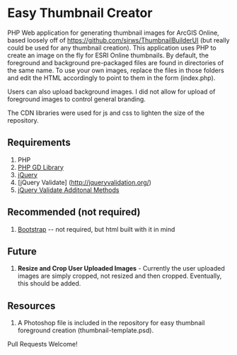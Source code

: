 # Easy Thumbnail Creator
PHP Web application for generating thumbnail images for ArcGIS Online, based loosely off of <https://github.com/sirws/ThumbnailBuilderUI> (but really could be used for any thumbnail creation). This application uses PHP to create an image on the fly for ESRI Online thumbnails. By default, the foreground and background pre-packaged files are found in directories of the same name. To use your own images, replace the files in those folders and edit the HTML accordingly to point to them in the form (index.php).

Users can also upload background images. I did not allow for upload of foreground images to control general branding. 

The CDN libraries were used for js and css to lighten the size of the repository.

## Requirements
1. PHP
2. [PHP GD Library](https://github.com/sirws/ThumbnailBuilderUI)
3. [jQuery](http://jquery.com/)
4. [jQuery Validate] (http://jqueryvalidation.org/)
5. [jQuery Validate Additonal Methods](http://jqueryvalidation.org/)

## Recommended (not required)
1. [Bootstrap](http://getbootstrap.com) -- not required, but html built with it in mind

## Future
1. **Resize and Crop User Uploaded Images** - Currently the user uploaded images are simply cropped, not resized and then cropped. Eventually, this should be added.

## Resources
1. A Photoshop file is included in the repository for easy thumbnail foreground creation (thumbnail-template.psd). 


Pull Requests Welcome!



 



